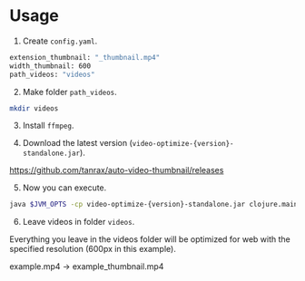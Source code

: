 # Usage

1) Create `config.yaml`.

``` bash
extension_thumbnail: "_thumbnail.mp4"
width_thumbnail: 600
path_videos: "videos"
```

2) Make folder `path_videos`.

``` bash
mkdir videos
```

3) Install `ffmpeg`.

4) Download the latest version (`video-optimize-{version}-standalone.jar`).

https://github.com/tanrax/auto-video-thumbnail/releases


5) Now you can execute.

``` bash
java $JVM_OPTS -cp video-optimize-{version}-standalone.jar clojure.main -m video-optimize.core
```

6) Leave videos in folder `videos`.

Everything you leave in the videos folder will be optimized for web with the specified resolution (600px in this example).

example.mp4 -> example_thumbnail.mp4
